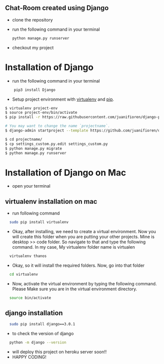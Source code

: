 ## Chat-Room created using Django

- clone the repository 
- run the following command in your terminal


  ```sh
  python manage.py runserver
  ```
- checkout my project 

# Installation of Django

- run the following command in your terminal

```sh
	pip3 install Django
 ```
- Setup project environment with [virtualenv](https://virtualenv.pypa.io) and [pip](https://pip.pypa.io).

```bash
$ virtualenv project-env
$ source project-env/bin/activate
$ pip install -r https://raw.githubusercontent.com/juanifioren/django-project-template/master/requirements.txt

# You may want to change the name `projectname`.
$ django-admin startproject --template https://github.com/juanifioren/django-project-template/archive/master.zip projectname

$ cd projectname/
$ cp settings_custom.py.edit settings_custom.py
$ python manage.py migrate
$ python manage.py runserver
```
# Installation of Django on Mac
- open your terminal
## virtualenv installation on mac
- run following command
```sh
  sudo pip install virtualenv
```
- Okay, after installing, we need to create a virtual environment. Now you will create this folder when you are putting your other projects. Mine is desktop >> code folder. So navigate to that and type the following command. In my case, My virtualenv folder name is virtualen
```sh
  virtualenv thanos
```
- Okay, so it will install the required folders. Now, go into that folder
```sh
  cd virtualenv
```
- Now, activate the virtual environment by typing the following command. Please Make sure you are in the virtual environment directory.
```sh
  source bin/activate
```
## django installation
  
```sh
  sudo pip install django==3.0.1
```
- to check the version of django
```sh
  python -m django --version
```
 - will deploy this project on heroku server soon!!
- HAPPY CODING!

